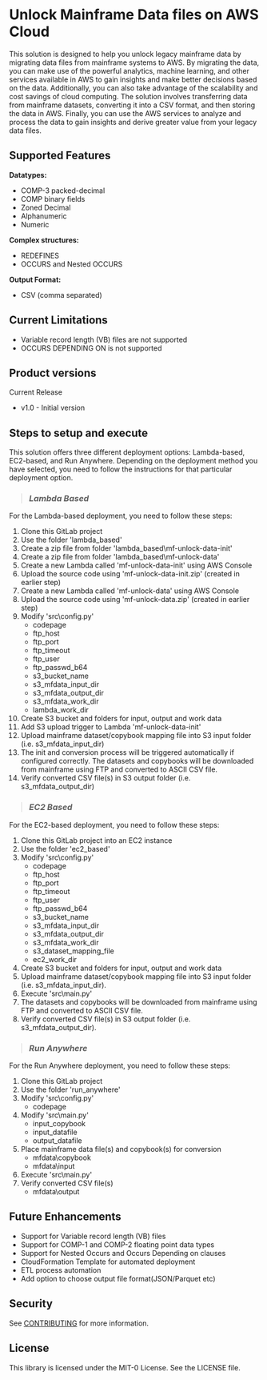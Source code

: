 # Unlock Mainframe Data files on AWS Cloud

This solution is designed to help you unlock legacy mainframe data by migrating data files from mainframe systems to AWS. By migrating the data, you can make use of the powerful analytics, machine learning, and other services available in AWS to gain insights and make better decisions based on the data. Additionally, you can also take advantage of the scalability and cost savings of cloud computing. The solution involves transferring data from mainframe datasets, converting it into a CSV format, and then storing the data in AWS. Finally, you can use the AWS services to analyze and process the data to gain insights and derive greater value from your legacy data files.

## Supported Features

**Datatypes:**

* COMP-3 packed-decimal
* COMP binary fields
* Zoned Decimal
* Alphanumeric
* Numeric

**Complex structures:**

* REDEFINES
* OCCURS and Nested OCCURS

**Output Format:**

* CSV (comma separated)


## Current Limitations

* Variable record length (VB) files are not supported
* OCCURS DEPENDING ON is not supported

## Product versions

Current Release

* v1.0 - Initial version


## Steps to setup and execute

This solution offers three different deployment options: Lambda-based, EC2-based, and Run Anywhere. Depending on the deployment method you have selected, you need to follow the instructions for that particular deployment option.

>### *Lambda Based*

For the Lambda-based deployment, you need to follow these steps:

1. Clone this GitLab project
2. Use the folder 'lambda_based'
3. Create a zip file from folder 'lambda_based\mf-unlock-data-init'
4. Create a zip file from folder 'lambda_based\mf-unlock-data'
5. Create a new Lambda called 'mf-unlock-data-init' using AWS Console
6. Upload the source code using 'mf-unlock-data-init.zip' (created in earlier step)
7. Create a new Lambda called 'mf-unlock-data' using AWS Console
8. Upload the source code using 'mf-unlock-data.zip'  (created in earlier step)
9. Modify 'src\config.py'
    - codepage
    - ftp_host
    - ftp_port
    - ftp_timeout
    - ftp_user
    - ftp_passwd_b64
    - s3_bucket_name
    - s3_mfdata_input_dir
    - s3_mfdata_output_dir
    - s3_mfdata_work_dir
    - lambda_work_dir
10. Create S3 bucket and folders for input, output and work data
11. Add S3 upload trigger to Lambda 'mf-unlock-data-init'
12. Upload mainframe dataset/copybook mapping file into S3 input folder (i.e. s3_mfdata_input_dir)
13. The init and conversion process will be triggered automatically if configured correctly. The datasets and copybooks will be downloaded from mainframe using FTP and converted to ASCII CSV file.
14. Verify converted CSV file(s) in S3 output folder (i.e. s3_mfdata_output_dir)


>### *EC2 Based*

For the EC2-based deployment, you need to follow these steps:

1. Clone this GitLab project into an EC2 instance
2. Use the folder 'ec2_based'
3. Modify 'src\config.py'
    - codepage
    - ftp_host
    - ftp_port
    - ftp_timeout
    - ftp_user
    - ftp_passwd_b64
    - s3_bucket_name
    - s3_mfdata_input_dir
    - s3_mfdata_output_dir
    - s3_mfdata_work_dir
    - s3_dataset_mapping_file
    - ec2_work_dir
4. Create S3 bucket and folders for input, output and work data
5. Upload mainframe dataset/copybook mapping file into S3 input folder (i.e. s3_mfdata_input_dir).
6. Execute 'src\main.py'
7. The datasets and copybooks will be downloaded from mainframe using FTP and converted to ASCII CSV file.
8. Verify converted CSV file(s) in S3 output folder (i.e. s3_mfdata_output_dir).


>### *Run Anywhere*

For the Run Anywhere deployment, you need to follow these steps:

1. Clone this GitLab project
2. Use the folder 'run_anywhere'
3. Modify 'src\config.py'
    - codepage
4. Modify 'src\main.py'
    - input_copybook
    - input_datafile
    - output_datafile
5. Place mainframe data file(s) and copybook(s) for conversion
    - mfdata\copybook
    - mfdata\input
6. Execute 'src\main.py'
7. Verify converted CSV file(s)
    - mfdata\output

## Future Enhancements

* Support for Variable record length (VB) files
* Support for COMP-1 and COMP-2 floating point data types 
* Support for Nested Occurs and Occurs Depending on clauses
* CloudFormation Template for automated deployment
* ETL process automation
* Add option to choose output file format(JSON/Parquet etc)

## Security

See [CONTRIBUTING](CONTRIBUTING.md#security-issue-notifications) for more information.

## License

This library is licensed under the MIT-0 License. See the LICENSE file.

